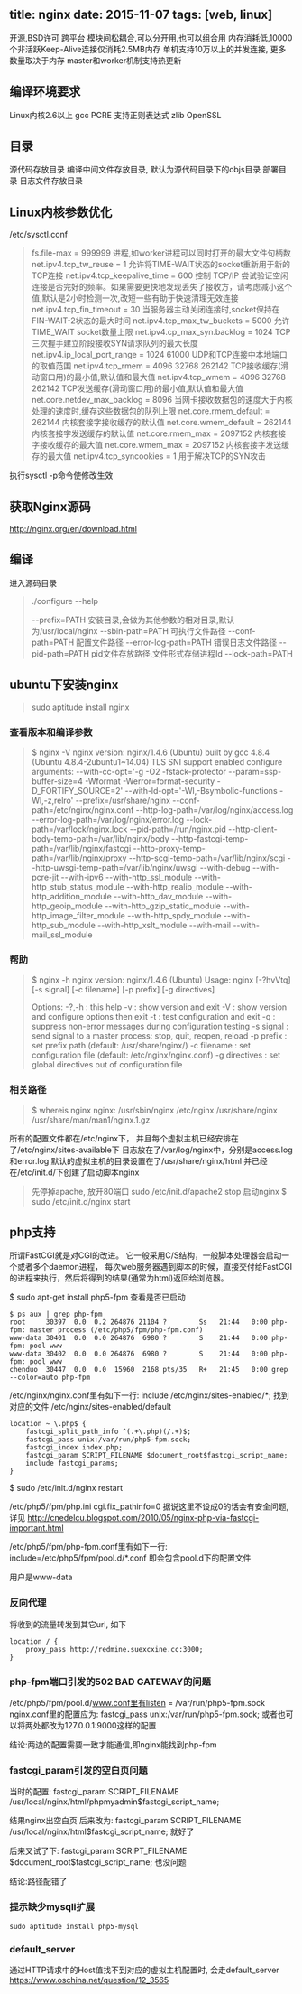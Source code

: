 ﻿title: nginx
date: 2015-11-07
tags: [web, linux]
---
开源,BSD许可
跨平台
模块间松耦合,可以分开用,也可以组合用
内存消耗低,10000个非活跃Keep-Alive连接仅消耗2.5MB内存
单机支持10万以上的并发连接, 更多数量取决于内存
master和worker机制支持热更新
<!--more-->

## 编译环境要求
Linux内核2.6以上
gcc
PCRE 支持正则表达式
zlib
OpenSSL

## 目录
源代码存放目录
编译中间文件存放目录, 默认为源代码目录下的objs目录
部署目录
日志文件存放目录

## Linux内核参数优化
/etc/sysctl.conf
> fs.file-max = 999999	进程,如worker进程可以同时打开的最大文件句柄数
> net.ipv4.tcp_tw_reuse = 1	允许将TIME-WAIT状态的socket重新用于新的TCP连接
> net.ipv4.tcp_keepalive_time = 600	控制 TCP/IP 尝试验证空闲连接是否完好的频率。如果需要更快地发现丢失了接收方，请考虑减小这个值,默认是2小时检测一次,改短一些有助于快速清理无效连接
> net.ipv4.tcp_fin_timeout = 30	当服务器主动关闭连接时,socket保持在FIN-WAIT-2状态的最大时间
> net.ipv4.tcp_max_tw_buckets = 5000	允许TIME_WAIT socket数量上限
> net.ipv4.cp_max_syn.backlog = 1024	TCP三次握手建立阶段接收SYN请求队列的最大长度
> net.ipv4.ip_local_port_range = 1024	61000	UDP和TCP连接中本地端口的取值范围
> net.ipv4.tcp_rmem = 4096 32768 262142	TCP接收缓存(滑动窗口用)的最小值,默认值和最大值
> net.ipv4.tcp_wmem = 4096 32768 262142	TCP发送缓存(滑动窗口用)的最小值,默认值和最大值
> net.core.netdev_max_backlog = 8096	当网卡接收数据包的速度大于内核处理的速度时,缓存这些数据包的队列上限
> net.core.rmem_default = 262144		内核套接字接收缓存的默认值
> net.core.wmem_default = 262144		内核套接字发送缓存的默认值
> net.core.rmem_max = 2097152		内核套接字接收缓存的最大值
> net.core.wmem_max = 2097152		内核套接字发送缓存的最大值
> net.ipv4.tcp_syncookies = 1		用于解决TCP的SYN攻击

执行sysctl -p命令使修改生效

## 获取Nginx源码
http://nginx.org/en/download.html

## 编译
进入源码目录
> ./configure --help
>
> --prefix=PATH	安装目录,会做为其他参数的相对目录,默认为/usr/local/nginx
> --sbin-path=PATH	可执行文件路径
> --conf-path=PATH	配置文件路径
> --error-log-path=PATH	错误日志文件路径
> --pid-path=PATH		pid文件存放路径,文件形式存储进程Id
> --lock-path=PATH

## ubuntu下安装nginx
> sudo aptitude install nginx

### 查看版本和编译参数
> $ nginx -V
> nginx version: nginx/1.4.6 (Ubuntu)
> built by gcc 4.8.4 (Ubuntu 4.8.4-2ubuntu1~14.04)
> TLS SNI support enabled
> configure arguments: --with-cc-opt='-g -O2 -fstack-protector --param=ssp-buffer-size=4 -Wformat -Werror=format-security -D_FORTIFY_SOURCE=2' --with-ld-opt='-Wl,-Bsymbolic-functions -Wl,-z,relro' --prefix=/usr/share/nginx --conf-path=/etc/nginx/nginx.conf --http-log-path=/var/log/nginx/access.log --error-log-path=/var/log/nginx/error.log --lock-path=/var/lock/nginx.lock --pid-path=/run/nginx.pid --http-client-body-temp-path=/var/lib/nginx/body --http-fastcgi-temp-path=/var/lib/nginx/fastcgi --http-proxy-temp-path=/var/lib/nginx/proxy --http-scgi-temp-path=/var/lib/nginx/scgi --http-uwsgi-temp-path=/var/lib/nginx/uwsgi --with-debug --with-pcre-jit --with-ipv6 --with-http_ssl_module --with-http_stub_status_module --with-http_realip_module --with-http_addition_module --with-http_dav_module --with-http_geoip_module --with-http_gzip_static_module --with-http_image_filter_module --with-http_spdy_module --with-http_sub_module --with-http_xslt_module --with-mail --with-mail_ssl_module
>

### 帮助
> $ nginx -h
> nginx version: nginx/1.4.6 (Ubuntu)
> Usage: nginx [-?hvVtq] [-s signal] [-c filename] [-p prefix] [-g directives]
>
> Options:
>   -?,-h         : this help
>   -v            : show version and exit
>   -V            : show version and configure options then exit
>   -t            : test configuration and exit
>   -q            : suppress non-error messages during configuration testing
>   -s signal     : send signal to a master process: stop, quit, reopen, reload
>   -p prefix     : set prefix path (default: /usr/share/nginx/)
>   -c filename   : set configuration file (default: /etc/nginx/nginx.conf)
>   -g directives : set global directives out of configuration file

### 相关路径
> $ whereis nginx
> nginx: /usr/sbin/nginx /etc/nginx /usr/share/nginx /usr/share/man/man1/nginx.1.gz

所有的配置文件都在/etc/nginx下，
并且每个虚拟主机已经安排在了/etc/nginx/sites-available下
日志放在了/var/log/nginx中，分别是access.log和error.log
默认的虚拟主机的目录设置在了/usr/share/nginx/html
并已经在/etc/init.d/下创建了启动脚本nginx

> 先停掉apache, 放开80端口
> sudo /etc/init.d/apache2 stop
> 启动nginx
> $ sudo /etc/init.d/nginx start

## php支持
所谓FastCGI就是对CGI的改进。
它一般采用C/S结构，一般脚本处理器会启动一个或者多个daemon进程，
每次web服务器遇到脚本的时候，直接交付给FastCGI的进程来执行，然后将得到的结果(通常为html)返回给浏览器。

$ sudo apt-get install php5-fpm
查看是否已启动
```
$ ps aux | grep php-fpm
root     30397  0.0  0.2 264876 21104 ?        Ss   21:44   0:00 php-fpm: master process (/etc/php5/fpm/php-fpm.conf)
www-data 30401  0.0  0.0 264876  6980 ?        S    21:44   0:00 php-fpm: pool www
www-data 30402  0.0  0.0 264876  6980 ?        S    21:44   0:00 php-fpm: pool www
chenduo  30447  0.0  0.0  15960  2168 pts/35   R+   21:45   0:00 grep --color=auto php-fpm
```

/etc/nginx/nginx.conf里有如下一行:
include /etc/nginx/sites-enabled/*;
找到对应的文件
/etc/nginx/sites-enabled/default
```
location ~ \.php$ {
    fastcgi_split_path_info ^(.+\.php)(/.+)$;
    fastcgi_pass unix:/var/run/php5-fpm.sock;
    fastcgi_index index.php;
    fastcgi_param SCRIPT_FILENAME $document_root$fastcgi_script_name;
    include fastcgi_params;
}
```

$ sudo /etc/init.d/nginx restart

/etc/php5/fpm/php.ini
cgi.fix_pathinfo=0
据说这里不设成0的话会有安全问题,详见
<http://cnedelcu.blogspot.com/2010/05/nginx-php-via-fastcgi-important.html>

/etc/php5/fpm/php-fpm.conf里有如下一行:
include=/etc/php5/fpm/pool.d/*.conf
即会包含pool.d下的配置文件

用户是www-data

### 反向代理
将收到的流量转发到其它url, 如下
```
location / {
    proxy_pass http://redmine.suexcxine.cc:3000;
}
```

### php-fpm端口引发的502 BAD GATEWAY的问题
/etc/php5/fpm/pool.d/www.conf里有listen = /var/run/php5-fpm.sock
nginx.conf里的配置应为: fastcgi_pass unix:/var/run/php5-fpm.sock;
或者也可以将两处都改为127.0.0.1:9000这样的配置

结论:两边的配置需要一致才能通信,即nginx能找到php-fpm

### fastcgi_param引发的空白页问题
当时的配置:
fastcgi_param  SCRIPT_FILENAME  /usr/local/nginx/html/phpmyadmin$fastcgi_script_name;

结果nginx出空白页
后来改为:
fastcgi_param  SCRIPT_FILENAME  /usr/local/nginx/html$fastcgi_script_name;
就好了

后来又试了下:
fastcgi_param  SCRIPT_FILENAME  \$document_root$fastcgi_script_name;
也没问题

结论:路径配错了

### 提示缺少mysqli扩展
```
sudo aptitude install php5-mysql
```

### default_server

通过HTTP请求中的Host值找不到对应的虚拟主机配置时, 会走default_server
https://www.oschina.net/question/12_3565

